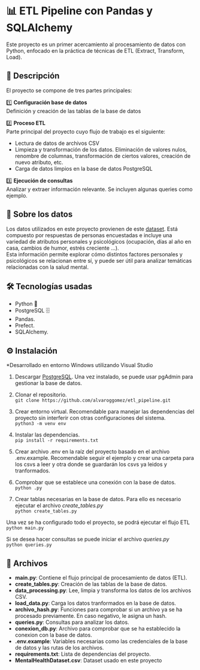# 📊 ETL Pipeline con Pandas y SQLAlchemy

Este proyecto es un primer acercamiento al procesamiento de datos con Python, enfocado en la práctica de técnicas de ETL (Extract, Transform, Load).

## 🚀 Descripción

El proyecto se compone de tres partes principales:  

1️⃣ **Configuración base de datos**  
Definición y creación de las tablas de la base de datos    

2️⃣ **Proceso ETL**  
Parte principal del proyecto cuyo flujo de trabajo es el siguiente:
- Lectura de datos de archivos CSV
- Limpieza y transformación de los datos. Eliminación de valores nulos, renombre de columnas, transformación de ciertos valores, creación de nuevo atributo, etc.   
- Carga de datos limpios en la base de datos PostgreSQL
  
3️⃣ **Ejecución de consultas**  
Analizar y extraer información relevante. Se incluyen algunas queries como ejemplo.

## 📂 Sobre los datos  
Los datos utilizados en este proyecto provienen de este [dataset](https://www.kaggle.com/datasets/bhavikjikadara/mental-health-dataset/data).
Está compuesto por respuestas de personas encuestadas e incluye una variedad de atributos personales y psicológicos (ocupación, días al año en casa, cambios de humor, estrés creciente ...).  
Esta información permite explorar cómo distintos factores personales y psicológicos se relacionan entre sí, y puede ser útil para analizar temáticas relacionadas con la salud mental.

## 🛠️ Tecnologías usadas  
- Python 🐍
- PostgreSQL 🗄️
- Pandas.
- Prefect.
- SQLAlchemy.

## ⚙️ Instalación 
*Desarrollado en entorno Windows utilizando Visual Studio 
1. Descargar [PostgreSQL](https://www.postgresql.org/download/windows/). Una vez instalado, se puede usar pgAdmin para gestionar la base de datos.
   
2. Clonar el repositorio.  
   `git clone https://github.com/alvaroggomez/etl_pipeline.git`
   
3. Crear entorno virtual. Recomendable para manejar las dependencias del proyecto sin interferir con otras configuraciones del sistema.  
   `python3 -m venv env`
   
4. Instalar las dependencias.  
   `pip install -r requirements.txt`
   
5. Crear archivo .env en la raíz del proyecto basado en el archivo .env.example. Recomendable seguir el ejemplo y crear una carpeta para los csvs a leer y otra donde se guardarán los csvs ya leidos y tranformados.  
    
6. Comprobar que se establece una conexión con la base de datos.  
   `python .py`  

7. Crear tablas necesarias en la base de datos. Para ello es necesario ejecutar el archivo *create_tables.py*  
   `python create_tables.py` 
    
Una vez se ha configurado todo el proyecto, se podrá ejecutar el flujo ETL   
    `python main.py`

Si se desea hacer consultas se puede iniciar el archivo *queries.py*   
    `python queries.py`


## 📝 Archivos
- **main.py**: Contiene el flujo principal de procesamiento de datos (ETL).
- **create_tables.py**: Creación de las tablas de la base de datos.
- **data_processing.py**: Lee, limpia y transforma los datos de los archivos CSV.
- **load_data.py**: Carga los datos tranformados en la base de datos.
- **archivo_hash.py**: Funciones para comprobar si un archivo ya se ha procesado previamente. En caso negativo, le asigna un hash.
- **queries.py**: Consultas para analizar los datos.
- **conexion_db.py**: Archivo para comprobar que se ha establecido la conexion con la base de datos.
- **.env.example**: Variables necesarias como las credenciales de la base de datos y las rutas de los archivos.
- **requirements.txt**: Lista de dependencias del proyecto.
- **MentalHealthDataset.csv**: Dataset usado en este proyecto 






